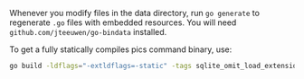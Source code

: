 
Whenever you modify files in the data directory, run `go generate`
to regenerate `.go` files with embedded resources.  You will need 
`github.com/jteeuwen/go-bindata` installed.

To get a fully statically compiles pics command binary, use:

```bash
go build -ldflags="-extldflags=-static" -tags sqlite_omit_load_extension
```
